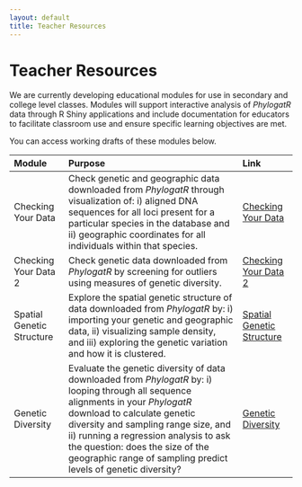 ```yaml
---
layout: default
title: Teacher Resources
---
```


# Teacher Resources

We are currently developing educational modules for use in secondary and college level classes. Modules will support interactive analysis of *PhylogatR* data through R Shiny applications and include documentation for educators to facilitate classroom use and ensure specific learning objectives are met.

You can access working drafts of these modules below.

| Module  | Purpose  | Link  |
| :----  | :-----  | :------ |
| Checking Your Data  | Check genetic and geographic data downloaded from *PhylogatR* through visualization of: i) aligned DNA sequences for all loci present for a particular species in the database and ii) geographic coordinates for all individuals within that species. | [Checking Your Data](assets/modules/Checking_Your_Data.html) |
| Checking Your Data 2  | Check genetic data downloaded from *PhylogatR* by screening for outliers using measures of genetic diversity. | [Checking Your Data 2](assets/modules/Checking_Your_Data_2.html) |
| Spatial Genetic Structure | Explore the spatial genetic structure of data downloaded from *PhylogatR* by: i) importing your genetic and geographic data, ii) visualizing sample density, and iii) exploring the genetic variation and how it is clustered. | [Spatial Genetic Structure](assets/modules/Spatial_Genetic_Structure.html) |
| Genetic Diversity | Evaluate the genetic diversity of data downloaded from *PhylogatR* by: i) looping through all sequence alignments in your *PhylogatR* download to calculate genetic diversity and sampling range size, and ii) running a regression analysis to ask the question: does the size of the geographic range of sampling predict levels of genetic diversity? | [Genetic Diversity](assets/modules/phylogatR_genetic-diversity.html) |

